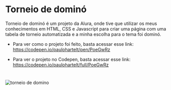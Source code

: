 # Torneio de dominó

Torneio de dominó é um projeto da Alura, onde tive que utilizar os meus conhecimentos em HTML, CSS e Javascript para criar uma página com uma tabela de torneio automatizada e a minha escolha para o tema foi dominó.

- Para ver como o projeto foi feito, basta acessar esse link: https://codepen.io/paulohartelt/pen/PoeGwRz 

- Para ver o projeto no Codepen, basta acessar esse link: https://codepen.io/paulohartelt/full/PoeGwRz

#
![torneio de domino](https://user-images.githubusercontent.com/95707984/191050919-af9d753d-141d-41be-892b-106fd3dc014c.png)
#
